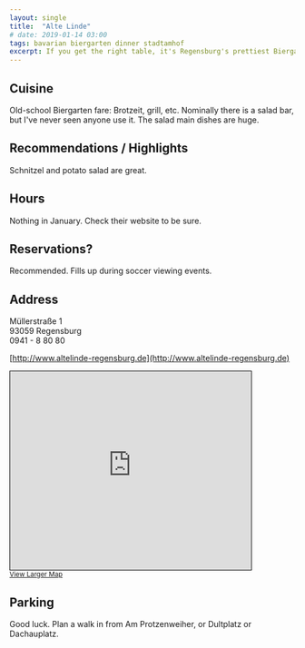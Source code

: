 ```yaml
---
layout: single
title:  "Alte Linde"
# date: 2019-01-14 03:00
tags: bavarian biergarten dinner stadtamhof
excerpt: If you get the right table, it's Regensburg's prettiest Biergarten.
---
```


## Cuisine ##
Old-school Biergarten fare:  Brotzeit, grill, etc.  Nominally there is a salad bar, but I've never seen anyone use it.  The salad main dishes are huge.

## Recommendations / Highlights ##
Schnitzel and potato salad are great.

## Hours ##
Nothing in January.  Check their website to be sure.

## Reservations? ##
Recommended.  Fills up during soccer viewing events.

## Address ##
Müllerstraße 1 <br/>
93059 Regensburg<br/>
0941 - 8 80 80

[http://www.altelinde-regensburg.de](http://www.altelinde-regensburg.de)

<iframe width="425" height="350" frameborder="0" scrolling="no" marginheight="0" marginwidth="0" src="https://www.openstreetmap.org/export/embed.html?bbox=12.094182372093202%2C49.02235864678507%2C12.096279859542848%2C49.02361800136455&amp;layer=mapnik&amp;marker=49.022988328058375%2C12.095231115818024" style="border: 1px solid black"></iframe><br/><small><a href="https://www.openstreetmap.org/?mlat=49.02299&amp;mlon=12.09523#map=19/49.02299/12.09523">View Larger Map</a></small>




## Parking ##
Good luck.  Plan a walk in from Am Protzenweiher, or Dultplatz or Dachauplatz.
